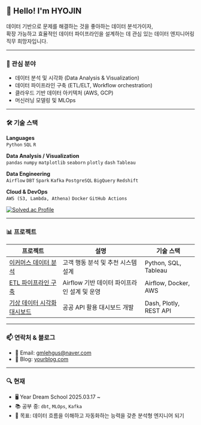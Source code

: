 
## 👋 Hello! I'm HYOJIN
데이터 기반으로 문제를 해결하는 것을 좋아하는 데이터 분석가이자,  
확장 가능하고 효율적인 데이터 파이프라인을 설계하는 데 관심 있는 데이터 엔지니어링 직무 희망자입니다.


---

### 💼 관심 분야
- 데이터 분석 및 시각화 (Data Analysis & Visualization)
- 데이터 파이프라인 구축 (ETL/ELT, Workflow orchestration)
- 클라우드 기반 데이터 아키텍처 (AWS, GCP)
- 머신러닝 모델링 및 MLOps

---

### 🛠️ 기술 스택

**Languages**  
`Python` `SQL` `R`

**Data Analysis / Visualization**  
`pandas` `numpy` `matplotlib` `seaborn` `plotly` `dash` `Tableau`

**Data Engineering**  
`Airflow` `DBT` `Spark` `Kafka` `PostgreSQL` `BigQuery` `Redshift`

**Cloud & DevOps**  
`AWS (S3, Lambda, Athena)` `Docker` `GitHub Actions`

[![Solved.ac Profile](http://mazassumnida.wtf/api/v2/generate_badge?boj=dooncoder1220)](https://solved.ac/dooncoder1220/)


---

### 📊 프로젝트

| 프로젝트 | 설명 | 기술 스택 |
|----------|------|-----------|
| [이커머스 데이터 분석](링크) | 고객 행동 분석 및 추천 시스템 설계 | Python, SQL, Tableau |
| [ETL 파이프라인 구축](링크) | Airflow 기반 데이터 파이프라인 설계 및 운영 | Airflow, Docker, AWS |
| [기상 데이터 시각화 대시보드](링크) | 공공 API 활용 대시보드 개발 | Dash, Plotly, REST API |

---

### 📫 연락처 & 블로그
- 📧 Email: gmlehgus@naver.com  
- 📝 Blog: [yourblog.com](https://yourblog.com)  
---

### 🔍 현재
- 🖥️ Year Dream School 2025.03.17 ~ 
- 📚 공부 중: `dbt`, `MLOps`, `Kafka`
- 🚀 목표: 데이터 흐름을 이해하고 자동화하는 능력을 갖춘 분석형 엔지니어 되기





<!--
**Doonco/Doonco** is a ✨ _special_ ✨ repository because its `README.md` (this file) appears on your GitHub profile.

Here are some ideas to get you started:

- 🔭 I’m currently working on ...
- 🌱 I’m currently learning ...
- 👯 I’m looking to collaborate on ...
- 🤔 I’m looking for help with ...
- 💬 Ask me about ...
- 📫 How to reach me: ...
- 😄 Pronouns: ...
- ⚡ Fun fact: ...
-->
